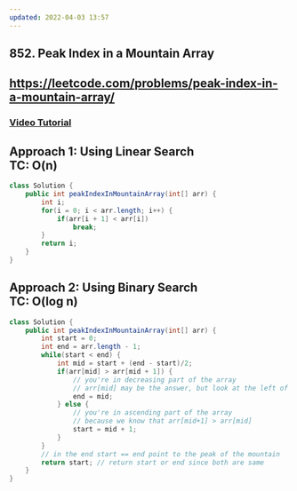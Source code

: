 ```yaml
---
updated: 2022-04-03 13:57
---
```

## 852. Peak Index in a Mountain Array
## https://leetcode.com/problems/peak-index-in-a-mountain-array/

### [Video Tutorial](https://youtu.be/W9QJ8HaRvJQ?t=7080)

## Approach 1: Using Linear Search <br> TC: O(n)
```java
class Solution {
    public int peakIndexInMountainArray(int[] arr) {
        int i;
        for(i = 0; i < arr.length; i++) {
            if(arr[i + 1] < arr[i])
                break;
        }
        return i;
    }
}
```

## Approach 2: Using Binary Search <br> TC: O(log n)
``` java
class Solution {
    public int peakIndexInMountainArray(int[] arr) {
        int start = 0;
        int end = arr.length - 1;
        while(start < end) {
            int mid = start + (end - start)/2;
            if(arr[mid] > arr[mid + 1]) {
                // you're in decreasing part of the array
                // arr[mid] may be the answer, but look at the left of mid
                end = mid;
            } else {
                // you're in ascending part of the array
                // because we know that arr[mid+1] > arr[mid]
                start = mid + 1;
            }
        }
        // in the end start == end point to the peak of the mountain
        return start; // return start or end since both are same
    }
}
```
